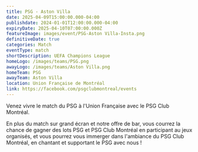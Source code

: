 ```yaml
---
title: PSG - Aston Villa
date: 2025-04-09T15:00:00.000-04:00
publishdate: 2024-01-01T12:00:00.000-04:00
expiryDate: 2025-04-10T07:00:00.000Z
featureImage: images/event/PSG-Aston Villa-Insta.png
definitiveDate: true
categories: Match
eventType: match
shortDescription: UEFA Champions League
homeLogo: /images/teams/PSG.png
awayLogo: /images/teams/Aston Villa.png
homeTeam: PSG
awayTeam: Aston Villa
location: Union Française de Montréal
link: https://facebook.com/psgclubmontreal/events
---
```


Venez vivre le match du PSG à l'Union Française avec le PSG Club Montréal.

En plus du match sur grand écran et notre offre de bar, vous courrez la chance de gagner des lots PSG et PSG Club Montréal en participant au jeux organisés, et vous pourrez vous immerger dans l'ambiance du PSG Club Montréal, en chantant et supportant le PSG avec nous !
